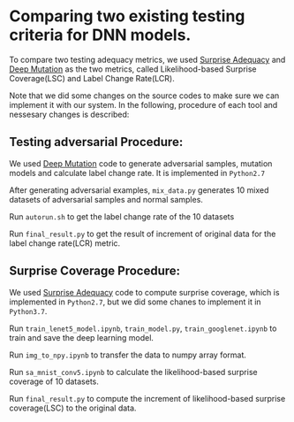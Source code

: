 # Comparing two existing testing criteria for DNN models.

To compare two testing adequacy metrics, we used [Surprise Adequacy](https://github.com/coinse/sadl) and [Deep Mutation](https://github.com/dgl-prc/m_testing_adversatial_sample) as the two metrics, called Likelihood-based Surprise Coverage(LSC) and Label Change Rate(LCR).

Note that we did some changes on the source codes to make sure we can implement it with our system. In the following, procedure of each tool and nessesary changes is described:


## Testing adversarial Procedure:
We used [Deep Mutation](https://github.com/dgl-prc/m_testing_adversatial_sample) code to generate adversarial samples, mutation models and calculate label change rate. It is implemented in `Python2.7`

After generating adversarial examples, `mix_data.py` generates 10 mixed datasets of adversarial samples and normal samples.

Run `autorun.sh` to get the label change rate of the 10 datasets

Run `final_result.py` to get the result of increment of original data for the label change rate(LCR) metric.


## Surprise Coverage Procedure:
We used [Surprise Adequacy](https://github.com/coinse/sadl) code to compute surprise coverage, which is implemented in `Python2.7`, but we did some chanes to implement it in `Python3.7`.

Run `train_lenet5_model.ipynb`, `train_model.py`, `train_googlenet.ipynb` to train and save the deep learning model.

Run `img_to_npy.ipynb` to transfer the data to numpy array format.

Run `sa_mnist_conv5.ipynb` to calculate the likelihood-based surprise coverage of 10 datasets.

Run `final_result.py` to compute the increment of likelihood-based surprise coverage(LSC) to the original data.



	
